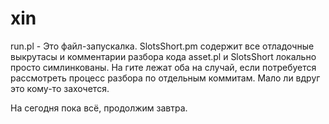# xin

run.pl - Это файл-запускалка. 
SlotsShort.pm содержит все отладочные выкрутасы и комментарии разбора кода
asset.pl и SlotsShort локально просто симлинкованы. 
На гите лежат оба на случай, если потребуется рассмотреть 
процесс разбора по отдельным коммитам. Мало ли вдруг это кому-то захочется.

На сегодня пока всё, продолжим завтра.
